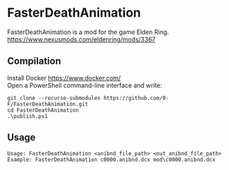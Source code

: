 # FasterDeathAnimation
FasterDeathAnimation is a mod for the game Elden Ring.  
https://www.nexusmods.com/eldenring/mods/3367

## Compilation
Install Docker https://www.docker.com/  
Open a PowerShell command-line interface and write:
```
git clone --recurse-submodules https://github.com/0-F/FasterDeathAnimation.git
cd FasterDeathAnimation
.\publish.ps1
```

## Usage
```
Usage: FasterDeathAnimation <anibnd_file_path> <out_anibnd_file_path>
Example: FasterDeathAnimation c0000.anibnd.dcx mod\c0000.anibnd.dcx
```
